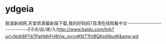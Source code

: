 # ydgeia
慈溪新闻网,天堂资源最新版下载,我的好妈妈7高清在线观看中文----------------------------✌✌点/此/进/入/http://www.baidu.com/link?url=NoK8PT47PahMhFH8Vie_jnciyIKNTTtVBQKpill6udK&amp;wd
